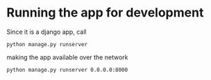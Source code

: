 # Running the app for development

Since it is a django app, call

`python manage.py runserver`

making the app available over the network

`python manage.py runserver 0.0.0.0:8000`

